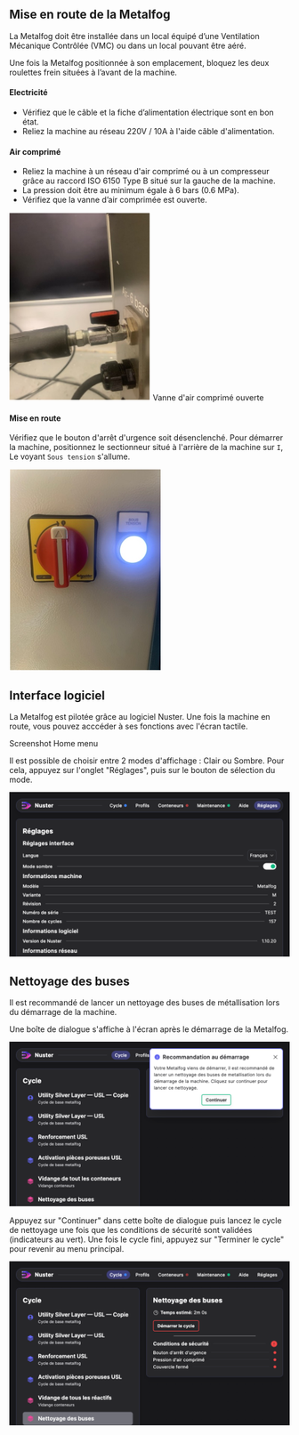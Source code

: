 ## Mise en route de la Metalfog

La Metalfog doit être installée dans un local équipé d’une Ventilation Mécanique Contrôlée (VMC) ou dans un local pouvant être aéré.

Une fois la Metalfog positionnée à son emplacement, bloquez les deux roulettes frein situées à l’avant de la machine.

#### Electricité

- Vérifiez que le câble et la fiche d’alimentation électrique sont en bon état.
- Reliez la machine au réseau 220V / 10A à l'aide câble d'alimentation.

#### Air comprimé

- Reliez la machine à un réseau d'air comprimé ou à un compresseur grâce au raccord ISO 6150 Type B situé sur la gauche de la machine.
- La pression doit être au minimum égale à 6 bars (0.6 MPa).
- Vérifiez que la vanne d’air comprimée est ouverte.

![Air comprimé](pneumatique.png)
Vanne d'air comprimé ouverte

#### Mise en route

Vérifiez que le bouton d'arrêt d'urgence soit désenclenché.
Pour démarrer la machine, positionnez le sectionneur situé à l'arrière de la machine sur `I`, Le voyant `Sous tension` s'allume. 

![Sectionneur](sectionneur.png)

## Interface logiciel

La Metalfog est pilotée grâce au logiciel Nuster. 
Une fois la machine en route, vous pouvez acccéder à ses fonctions avec l'écran tactile.

Screenshot Home menu

Il est possible de choisir entre 2 modes d'affichage : Clair ou Sombre. Pour cela, appuyez sur l'onglet "Réglages", puis sur le bouton de sélection du mode.

![Menu Réglages](reglages.png)

## Nettoyage des buses

Il est recommandé de lancer un nettoyage des buses de métallisation lors du démarrage de la machine.

Une boîte de dialogue s'affiche à l'écran après le démarrage de la Metalfog.

![Boîte de dialogue de recommendation](reco_nettoyage_buses.png)

Appuyez sur "Continuer" dans cette boîte de dialogue puis lancez le cycle de nettoyage une fois que les conditions de sécurité sont validées (indicateurs au vert). Une fois le cycle fini, appuyez sur "Terminer le cycle" pour revenir au menu principal.

![Menu Nettoyage des buses](menu_nettoyage_buses.png)
